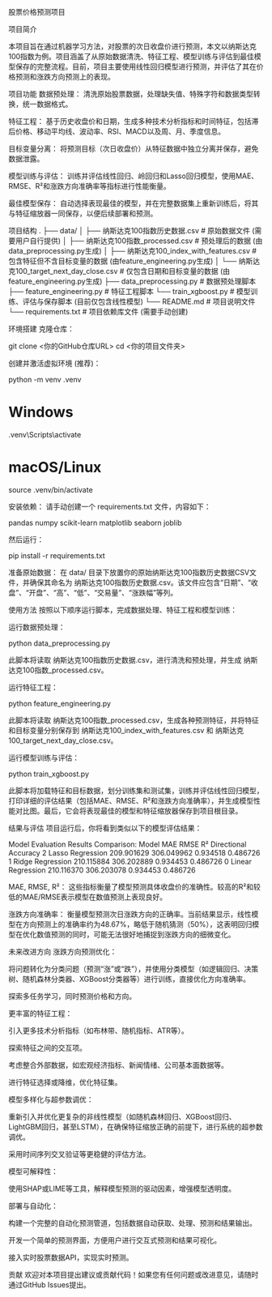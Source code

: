 股票价格预测项目

项目简介

本项目旨在通过机器学习方法，对股票的次日收盘价进行预测，本文以纳斯达克100指数为例。项目涵盖了从原始数据清洗、特征工程、模型训练与评估到最佳模型保存的完整流程。目前，项目主要使用线性回归模型进行预测，并评估了其在价格预测和涨跌方向预测上的表现。

项目功能
数据预处理： 清洗原始股票数据，处理缺失值、特殊字符和数据类型转换，统一数据格式。

特征工程： 基于历史收盘价和日期，生成多种技术分析指标和时间特征，包括滞后价格、移动平均线、波动率、RSI、MACD以及周、月、季度信息。

目标变量分离： 将预测目标（次日收盘价）从特征数据中独立分离并保存，避免数据泄露。

模型训练与评估： 训练并评估线性回归、岭回归和Lasso回归模型，使用MAE、RMSE、R²和涨跌方向准确率等指标进行性能衡量。

最佳模型保存： 自动选择表现最佳的模型，并在完整数据集上重新训练后，将其与特征缩放器一同保存，以便后续部署和预测。

项目结构
.
├── data/
│   ├── 纳斯达克100指数历史数据.csv  # 原始数据文件 (需要用户自行提供)
│   ├── 纳斯达克100指数_processed.csv # 预处理后的数据 (由data_preprocessing.py生成)
│   ├── 纳斯达克100_index_with_features.csv # 包含特征但不含目标变量的数据 (由feature_engineering.py生成)
│   └── 纳斯达克100_target_next_day_close.csv # 仅包含日期和目标变量的数据 (由feature_engineering.py生成)
├── data_preprocessing.py          # 数据预处理脚本
├── feature_engineering.py         # 特征工程脚本
└── train_xgboost.py               # 模型训练、评估与保存脚本 (目前仅包含线性模型)
└── README.md                      # 项目说明文件
└── requirements.txt               # 项目依赖库文件 (需要手动创建)

环境搭建
克隆仓库：

git clone <你的GitHub仓库URL>
cd <你的项目文件夹>

创建并激活虚拟环境 (推荐)：

python -m venv .venv
# Windows
.venv\Scripts\activate
# macOS/Linux
source .venv/bin/activate

安装依赖：
请手动创建一个 requirements.txt 文件，内容如下：

pandas
numpy
scikit-learn
matplotlib
seaborn
joblib

然后运行：

pip install -r requirements.txt

准备原始数据：
在 data/ 目录下放置你的原始纳斯达克100指数历史数据CSV文件，并确保其命名为 纳斯达克100指数历史数据.csv。该文件应包含“日期”、“收盘”、“开盘”、“高”、“低”、“交易量”、“涨跌幅”等列。

使用方法
按照以下顺序运行脚本，完成数据处理、特征工程和模型训练：

运行数据预处理：

python data_preprocessing.py

此脚本将读取 纳斯达克100指数历史数据.csv，进行清洗和预处理，并生成 纳斯达克100指数_processed.csv。

运行特征工程：

python feature_engineering.py

此脚本将读取 纳斯达克100指数_processed.csv，生成各种预测特征，并将特征和目标变量分别保存到 纳斯达克100_index_with_features.csv 和 纳斯达克100_target_next_day_close.csv。

运行模型训练与评估：

python train_xgboost.py

此脚本将加载特征和目标数据，划分训练集和测试集，训练并评估线性回归模型，打印详细的评估结果（包括MAE、RMSE、R²和涨跌方向准确率），并生成模型性能对比图。最后，它会将表现最佳的模型和特征缩放器保存到项目根目录。

结果与评估
项目运行后，你将看到类似以下的模型评估结果：

Model Evaluation Results Comparison:
              Model        MAE        RMSE        R²  Directional Accuracy
2   Lasso Regression 209.901629 306.049962  0.934518              0.486726
1   Ridge Regression 210.115884 306.202889  0.934453              0.486726
0  Linear Regression 210.116370 306.203078  0.934453              0.486726

MAE, RMSE, R²： 这些指标衡量了模型预测具体收盘价的准确性。较高的R²和较低的MAE/RMSE表示模型在数值预测上表现良好。

涨跌方向准确率： 衡量模型预测次日涨跌方向的正确率。当前结果显示，线性模型在方向预测上的准确率约为48.67%，略低于随机猜测（50%），这表明回归模型在优化数值预测的同时，可能无法很好地捕捉到涨跌方向的细微变化。

未来改进方向
涨跌方向预测优化：

将问题转化为分类问题（预测“涨”或“跌”），并使用分类模型（如逻辑回归、决策树、随机森林分类器、XGBoost分类器等）进行训练，直接优化方向准确率。

探索多任务学习，同时预测价格和方向。

更丰富的特征工程：

引入更多技术分析指标（如布林带、随机指标、ATR等）。

探索特征之间的交互项。

考虑整合外部数据，如宏观经济指标、新闻情绪、公司基本面数据等。

进行特征选择或降维，优化特征集。

模型多样化与超参数调优：

重新引入并优化更复杂的非线性模型（如随机森林回归、XGBoost回归、LightGBM回归，甚至LSTM），在确保特征缩放正确的前提下，进行系统的超参数调优。

采用时间序列交叉验证等更稳健的评估方法。

模型可解释性：

使用SHAP或LIME等工具，解释模型预测的驱动因素，增强模型透明度。

部署与自动化：

构建一个完整的自动化预测管道，包括数据自动获取、处理、预测和结果输出。

开发一个简单的预测界面，方便用户进行交互式预测和结果可视化。

接入实时股票数据API，实现实时预测。

贡献
欢迎对本项目提出建议或贡献代码！如果您有任何问题或改进意见，请随时通过GitHub Issues提出。
